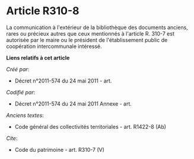 # Article R310-8

La communication à l'extérieur de la bibliothèque des documents anciens, rares ou précieux autres que ceux mentionnés à
l'article R. 310-7 est autorisée par le maire ou le président de l'établissement public de coopération intercommunale
intéressé.

**Liens relatifs à cet article**

_Créé par_:

  - Décret n°2011-574 du 24 mai 2011  - art.

_Codifié par_:

  - Décret n°2011-574 du 24 mai 2011 Annexe - art.

_Anciens textes_:

  - Code général des collectivités territoriales - art. R1422-8 (Ab)

_Cite_:

  - Code du patrimoine - art. R310-7 (V)
